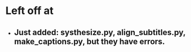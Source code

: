 # Left off at
- Just added: systhesize.py, align_subtitles.py, make_captions.py, but they have errors.
  - 